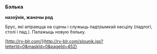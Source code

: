 ### Бэлька
**назоўнік, жаночы род**

Брус, які апіраецца на сцены і служыць падтрымкай насцілу (падлогі, столі і пад.). Палажыць новую бэльку.

<a rel="author">[http://rv-blr.com/](http://rv-blr.com/slounik.jsp?letterId=0&maskId=0&pageId=452)</a>
